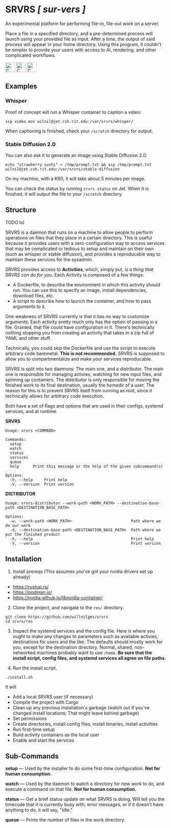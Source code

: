# SRVRS *[ sur-vers ]*

An experimental platform for performing file-in, file-out work on a server.

Place a file in a specified directory, and a pre-determined process will launch using your provided file as input. After a time, the output of said process will appear in your home directory. Using this program, it couldn't be simpler to provide your users with access to AI, rendering, and other complicated workflows.

<div id="badges">
<img src="https://forthebadge.com/images/badges/built-with-science.svg" alt="C badge" height="30px"/>
<img src="https://forthebadge.com/images/badges/made-with-out-pants.svg" alt="C badge" height="30px"/>
<img src="https://forthebadge.com/images/badges/made-with-rust.svg" alt="C badge" height="30px"/>
</div>

## Examples

### Whisper

Proof of concept will run a Whisper container to caption a video:

`scp video.mov wilnil@jet.csh.rit.edu:/var/srvrs/whisper/`

When captioning is finished, check your `/scratch` directory for output.

### Stable Diffusion 2.0

You can also ask it to generate an image using Stable Diffusion 2.0:

`echo "strawberry sushi" > /tmp/prompt.txt && scp /tmp/prompt.txt wilnil@jet.csh.rit.edu:/var/srvrs/stable-diffusion`

On my machine, with a K80, it will take about 5 minutes per image.

You can check the status by running `srvrs status` on Jet. When it is finished, it will output the file to your `/scratch` directory.

## Structure

TODO lol

SRVRS is a daemon that runs on a machine to allow people to perform operations on files that they place in a certain directory. This is useful because it provides users with a zero-configuration way to access services that may be complicated or tedious to setup and maintain on their own (such as whisper or stable diffusion), and provides a reproducable way to maintain these services for the sysadmin.

SRVRS provides access to **Activities**, which, simply put, is a _thing that SRVRS can do for you_. Each Activity is composed of a few things:
- A Dockerfile, to describe the environment in which this activity should run. You can use this to specify an image, install dependencies, download files, etc.
- A script to describe how to launch the container, and how to pass arguments to it.

One weakness of SRVRS currently is that it has no way to customize arguments. Each activity pretty much only has the option of passing in a file. Granted, that file could have configuration in it. There's technically nothing stopping you from creating an activity that takes in a zip full of YAML and other stuff.

Technically, you could skip the Dockerfile and use the script to execute arbitrary code baremetal. **This is not recommended.** SRVRS is supposed to allow you to compartmentalize and make your services reproducable.

SRVRS is split into two daemons: The main one, and a distributor. The main one is responsible for managing activies, watching for new input files, and spinning up containers. The distributor is only responsible for moving the finished work to its final destination, usually the homedir of a user. The reason for this is to prevent SRVRS itself from running as root, since it technically allows for arbitrary code execution.

Both have a set of flags and options that are used in their configs, systemd services, and at runtime.

**SRVRS**
```
Usage: srvrs <COMMAND>

Commands:
  setup
  watch
  status
  services
  queue
  help      Print this message or the help of the given subcommand(s)

Options:
  -h, --help     Print help
  -V, --version  Print version
```

**DISTRIBUTOR**
```
Usage: srvrs-distributor --work-path <WORK_PATH> --destination-base-path <DESTINATION_BASE_PATH>

Options:
  -w, --work-path <WORK_PATH>                          Path where we do our work
  -d, --destination-base-path <DESTINATION_BASE_PATH>  Path where we put the finished product
  -h, --help                                           Print help
  -V, --version                                        Print version
```

## Installation

1. Install prereqs (This assumes you've got your nvidia drivers set up already)
- https://rustup.rs/
- https://podman.io/
- https://nvidia.github.io/libnvidia-container/

2. Clone the project, and navigate to the `res/` directory.
```
git clone https://github.com/willnilges/srvrs
cd srvrs/res
```

3. Inspect the systemd services and the config file. Here is where you ought to make any changes to parameters such as available activies, destinations for users and the like. The defaults should mostly work for you, except for the destination directory. Normal, shared, non-networked machines probably want to use `/home`. **Be sure that the install script, config files, and systemd services all agree on file paths.**

4. Run the install script.
```
./install.sh
```

It will
- Add a local SRVRS user (if necessary)
- Compile the project with Cargo
- Clean up any previous installation's garbage (watch out if you've changed install locations; That might leave behind garbage)
- Set permissions
- Create directories, install config files, install binaries, install activities
- Run first-time setup
- Build activity containers as the local user
- Enable and start the services

## Sub-Commands

**setup** — Used by the installer to do some first-time configuration. **Not for human consumption.**

**watch** — Used by the daemon to watch a directory for new work to do, and execute a command on that file. **Not for human consumption.**

**status** — Get a brief status update on what SRVRS is doing. Will tell you the timecode that it is currently busy with, error messages, or if it doesn't have anything to do, it will say, "Idle."

**queue** — Prints the number of files in the work directory.
